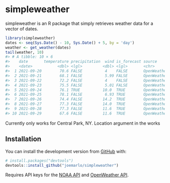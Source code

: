 
<!-- README.md is generated from README.Rmd. Please edit that file -->

# simpleweather

<!-- badges: start -->
<!-- badges: end -->

simpleweather is an R package that simply retrieves weather data for a
vector of dates.

``` r
library(simpleweather)
dates <- seq(Sys.Date() - 10, Sys.Date() + 5, by = 'day')
weather <- get_weather(dates)
tail(weather, 10)
#> # A tibble: 10 × 6
#>    date       temperature precipitation  wind is_forecast source     
#>    <date>           <dbl> <lgl>         <dbl> <lgl>       <chr>      
#>  1 2021-09-20        70.6 FALSE          4    FALSE       OpenWeather
#>  2 2021-09-21        68.1 FALSE          5.99 FALSE       OpenWeather
#>  3 2021-09-22        72.2 FALSE          4    FALSE       OpenWeather
#>  4 2021-09-23        75.5 FALSE          5.01 FALSE       OpenWeather
#>  5 2021-09-24        76.1 TRUE          10.0  TRUE        OpenWeather
#>  6 2021-09-25        78.1 FALSE          6.93 TRUE        OpenWeather
#>  7 2021-09-26        74.4 FALSE         14.2  TRUE        OpenWeather
#>  8 2021-09-27        77.3 FALSE         14.0  TRUE        OpenWeather
#>  9 2021-09-28        77.3 FALSE         11.6  TRUE        OpenWeather
#> 10 2021-09-29        67.6 FALSE         11.6  TRUE        OpenWeather
```

Currently only works for Central Park, NY. Location argument in the
works

## Installation

You can install the development version from
[GitHub](https://github.com/) with:

``` r
# install.packages("devtools")
devtools::install_github("joemarlo/simpleweather")
```

Requires API keys for the [NOAA
API](https://www.ncdc.noaa.gov/cdo-web/webservices/v2) and [OpenWeather
API](https://openweathermap.org/api/one-call-api).
